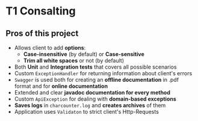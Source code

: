 # T1 Consalting

## Pros of this project

- Allows client to add **options**:
  - **Case-insensitive** (by default) or **Case-sensitive**
  - **Trim all white spaces** or not (by default)
- Both **Unit** and **Integration tests** that covers all possible scenarios
- Custom `ExceptionHandler` for returning information about client's errors
- `Swagger` is used both for creating an **offline documentation** in .pdf format and for **online documentation**
- Extended and clear **javadoc documentation for every method**
- Custom `ApiException` for dealing with **domain-based exceptions**
- **Saves logs** in `charcounter.log` and **creates archives** of them
- Application uses `Validaton` to strict client's Http-Requests
